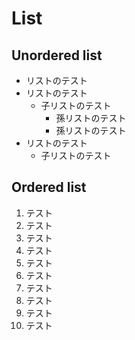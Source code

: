 # List

## Unordered list

- リストのテスト
- リストのテスト
  - 子リストのテスト
    - 孫リストのテスト
    - 孫リストのテスト
- リストのテスト
  - 子リストのテスト

## Ordered list

1. テスト
2. テスト
3. テスト
4. テスト
5. テスト
6. テスト
7. テスト
8. テスト
9. テスト
10. テスト
